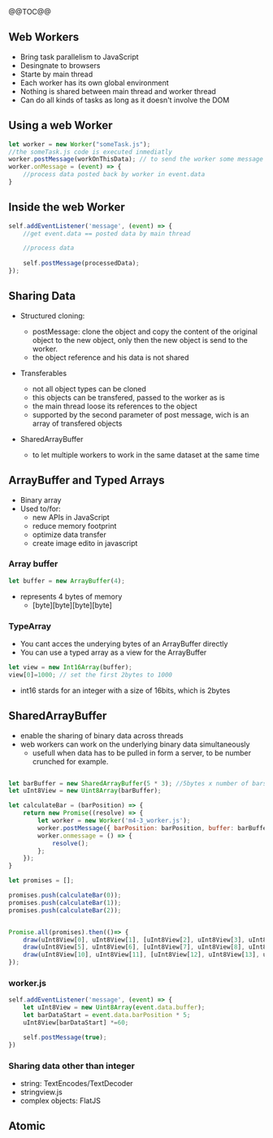 @@TOC@@

## Web Workers

- Bring task parallelism to JavaScript
- Desingnate to browsers
- Starte by main thread
- Each worker has its own global environment
- Nothing is shared between main thread and worker thread
- Can do all kinds of tasks as long as it doesn't involve the DOM

## Using a web Worker

```javascript
let worker = new Worker("someTask.js");
//the someTask.js code is executed inmediatly
worker.postMessage(workOnThisData); // to send the worker some message
worker.onMessage = (event) => {
    //process data posted back by worker in event.data 
}
```

## Inside the web Worker

```javascript
self.addEventListener('message', (event) => {
    //get event.data == posted data by main thread

    //process data
    
    self.postMessage(processedData);
});
```

## Sharing Data

- Structured cloning: 
    - postMessage: clone the object and copy the content of the original object to the new object, only then the new object is send to the worker.
    - the object reference and his data is not shared

- Transferables
    - not all object types can be cloned 
    - this objects can be transfered, passed to the worker as is 
    - the main thread loose its references to the object 
    - supported by the second parameter of post message, wich is an array of transfered objects

- SharedArrayBuffer
    - to let multiple workers to work in the same dataset at the same time

## ArrayBuffer and Typed Arrays

- Binary array
- Used to/for:
    - new APIs in JavaScript
    - reduce memory footprint
    - optimize data transfer
    - create image edito in javascript

### Array buffer

```javascript
let buffer = new ArrayBuffer(4);
```
- represents 4 bytes of memory
    - [byte][byte][byte][byte]

### TypeArray

- You cant acces the underying bytes of an ArrayBuffer directly
- You can use a typed array as a view for the ArrayBuffer

```javascript
let view = new Int16Array(buffer);
view[0]=1000; // set the first 2bytes to 1000
```

- int16 stards for an integer with a size of 16bits, which is 2bytes 

## SharedArrayBuffer 

- enable the sharing of binary data across threads
- web workers can work on the underlying binary data simultaneously
    - usefull when data has to be pulled in form a server, to be number crunched for example.

```javascript

let barBuffer = new SharedArrayBuffer(5 * 3); //5bytes x number of bars
let uInt8View = new Uint8Array(barBuffer);

let calculateBar = (barPosition) => {
    return new Promise((resolve) => {
        let worker = new Worker('m4-3_worker.js');
        worker.postMessage({ barPosition: barPosition, buffer: barBuffer })
        worker.onmessage = () => {
            resolve();
        };
    });
}

let promises = [];

promises.push(calculateBar(0));
promises.push(calculateBar(1));
promises.push(calculateBar(2));


Promise.all(promises).then(()=> {
    draw(uInt8View[0], uInt8View[1], [uInt8View[2], uInt8View[3], uInt8View[4]]);
    draw(uInt8View[5], uInt8View[6], [uInt8View[7], uInt8View[8], uInt8View[9]]);
    draw(uInt8View[10], uInt8View[11], [uInt8View[12], uInt8View[13], uInt8View[14]]);
});
```



### worker.js

```javascript
self.addEventListener('message', (event) => {
    let uInt8View = new Uint8Array(event.data.buffer);
    let barDataStart = event.data.barPosition * 5;
    uInt8View[barDataStart] *=60;

    self.postMessage(true);
})
```

### Sharing data other than integer

- string: TextEncodes/TextDecoder
- stringview.js
- complex objects: FlatJS 

## Atomic